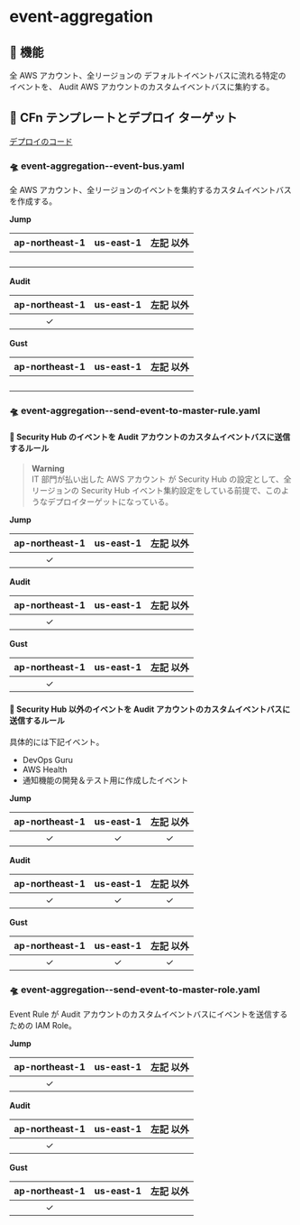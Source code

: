 # event-aggregation

## 🚀 機能

全 AWS アカウント、全リージョンの デフォルトイベントバスに流れる特定のイベントを、 Audit AWS アカウントのカスタムイベントバスに集約する。

## 🚀 CFn テンプレートとデプロイ ターゲット

[デプロイのコード](../../src/feature/event-aggregation.ts)

### 🛸 event-aggregation--event-bus.yaml

全 AWS アカウント、全リージョンのイベントを集約するカスタムイベントバスを作成する。

**Jump**

| ap-northeast-1 | us-east-1 | 左記 以外 |
| :------------: | :-------: | :-------: |
|     &nbsp;     |  &nbsp;   |  &nbsp;   |

**Audit**

| ap-northeast-1 | us-east-1 | 左記 以外 |
| :------------: | :-------: | :-------: |
|    &check;     |  &nbsp;   |  &nbsp;   |

**Gust**

| ap-northeast-1 | us-east-1 | 左記 以外 |
| :------------: | :-------: | :-------: |
|     &nbsp;     |  &nbsp;   |  &nbsp;   |

### 🛸 event-aggregation--send-event-to-master-rule.yaml

#### :robot: Security Hub のイベントを Audit アカウントのカスタムイベントバスに送信するルール

> **Warning**  
> IT 部門が払い出した AWS アカウント が Security Hub の設定として、全リージョンの Security Hub イベント集約設定をしている前提で、このようなデプロイターゲットになっている。

**Jump**

| ap-northeast-1 | us-east-1 | 左記 以外 |
| :------------: | :-------: | :-------: |
|    &check;     |  &nbsp;   |  &nbsp;   |

**Audit**

| ap-northeast-1 | us-east-1 | 左記 以外 |
| :------------: | :-------: | :-------: |
|    &check;     |  &nbsp;   |  &nbsp;   |

**Gust**

| ap-northeast-1 | us-east-1 | 左記 以外 |
| :------------: | :-------: | :-------: |
|    &check;     |  &nbsp;   |  &nbsp;   |

#### :robot: Security Hub 以外のイベントを Audit アカウントのカスタムイベントバスに送信するルール

具体的には下記イベント。

- DevOps Guru
- AWS Health
- 通知機能の開発＆テスト用に作成したイベント

**Jump**

| ap-northeast-1 | us-east-1 | 左記 以外 |
| :------------: | :-------: | :-------: |
|    &check;     |  &check;  |  &check;  |

**Audit**

| ap-northeast-1 | us-east-1 | 左記 以外 |
| :------------: | :-------: | :-------: |
|    &check;     |  &check;  |  &check;  |

**Gust**

| ap-northeast-1 | us-east-1 | 左記 以外 |
| :------------: | :-------: | :-------: |
|    &check;     |  &check;  |  &check;  |

### 🛸 event-aggregation--send-event-to-master-role.yaml

Event Rule が Audit アカウントのカスタムイベントバスにイベントを送信するための IAM Role。

**Jump**

| ap-northeast-1 | us-east-1 | 左記 以外 |
| :------------: | :-------: | :-------: |
|    &check;     |  &nbsp;   |  &nbsp;   |

**Audit**

| ap-northeast-1 | us-east-1 | 左記 以外 |
| :------------: | :-------: | :-------: |
|    &check;     |  &nbsp;   |  &nbsp;   |

**Gust**

| ap-northeast-1 | us-east-1 | 左記 以外 |
| :------------: | :-------: | :-------: |
|    &check;     |  &nbsp;   |  &nbsp;   |
